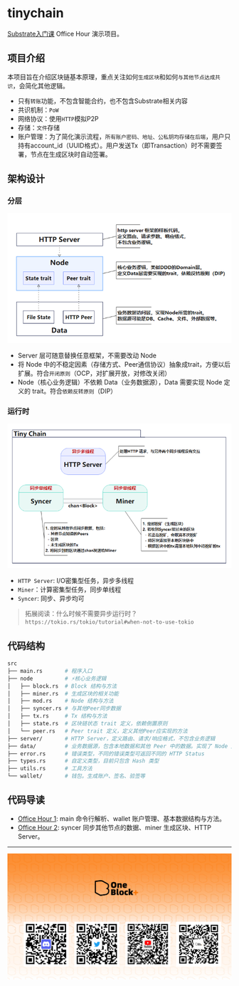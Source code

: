 # tinychain

[Substrate入门课](https://appbhteffsi3308.h5.xiaoeknow.com/v1/goods/goods_detail/p_62ac1ea6e4b0ba331dc9542c?type=3&type=3) Office Hour 演示项目。

## 项目介绍

本项目旨在介绍区块链基本原理，重点关注如何`生成区块`和如何`与其他节点达成共识`，会简化其他逻辑。
- 只有`转账`功能，不包含智能合约，也不包含Substrate相关内容
- 共识机制：`PoW`
- 网络协议：使用`HTTP`模拟P2P
- 存储：`文件`存储
- 账户管理：为了简化演示流程，`所有账户密码、地址、公私钥均存储在后端`，用户只持有account_id（UUID格式）。用户发送Tx（即Transaction）时不需要签署，节点在生成区块时自动签署。

## 架构设计

### 分层

![](img/tiny-chain-arch.png)

- Server 层可随意替换任意框架，不需要改动 Node
- 将 Node 中的不稳定因素（存储方式、Peer通信协议）抽象成trait，方便以后扩展。符合`开闭原则`（OCP，对扩展开放，对修改关闭）
- Node（核心业务逻辑）不依赖 Data（业务数据源），Data 需要实现 Node 定义的 trait。符合`依赖反转原则`（DIP）

### 运行时

![](img/tiny-chain-runtime.png)

- `HTTP Server`: I/O密集型任务，异步多线程
- `Miner`：计算密集型任务，同步单线程
- `Syncer`: 同步、异步均可

> 拓展阅读：什么时候不需要异步运行时？`https://tokio.rs/tokio/tutorial#when-not-to-use-tokio`

## 代码结构

```sh
src
├── main.rs       # 程序入口
├── node          # ⚡核心业务逻辑
│   ├── block.rs  # Block 结构与方法
│   ├── miner.rs  # 生成区块的相关功能
│   ├── mod.rs    # Node 结构与方法
│   ├── syncer.rs # 与其他Peer同步数据
│   ├── tx.rs     # Tx 结构与方法
│   ├── state.rs  # 区块链状态 trait 定义，依赖倒置原则
│   └── peer.rs   # Peer trait 定义，定义其他Peer应实现的方法
├── server/       # HTTP Server，定义路由、请求/响应格式，不包含业务逻辑
├── data/         # 业务数据源，包含本地数据和其他 Peer 中的数据。实现了 Node 定义的 traits
├── error.rs      # 错误类型，不同的错误类型可返回不同的 HTTP Status
├── types.rs      # 自定义类型，目前只包含 Hash 类型
├── utils.rs      # 工具方法
└── wallet/       # 钱包。生成账户、签名、验签等
```

## 代码导读

- [Office Hour 1](doc/01-main-wallet-structs.md): main 命令行解析、wallet 账户管理、基本数据结构与方法。
- [Office Hour 2](doc/02-syncer-miner-server.md): syncer 同步其他节点的数据、miner 生成区块、HTTP Server。

----

![](img/substrate.png)
